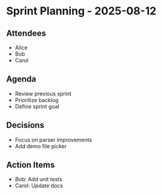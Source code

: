 # Sprint Planning - 2025-08-12

## Attendees
- Alice
- Bob
- Carol

## Agenda
- Review previous sprint
- Prioritize backlog
- Define sprint goal

## Decisions
- Focus on parser improvements
- Add demo file picker

## Action Items
- Bob: Add unit tests
- Carol: Update docs